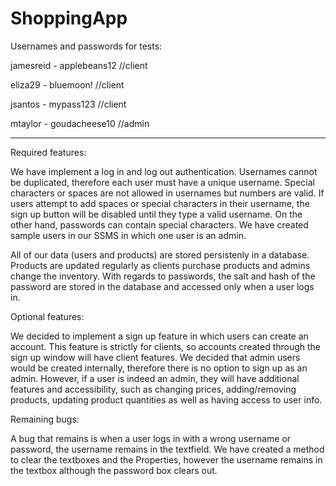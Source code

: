 # ShoppingApp

Usernames and passwords for tests:

jamesreid - applebeans12 //client

eliza29 - bluemoon! //client

jsantos - mypass123 //client

mtaylor - goudacheese10 //admin


---------------------------
Required features:

We have implement a log in and log out authentication. Usernames cannot be duplicated, therefore each user must have a unique username. Special characters or spaces are not
allowed in usernames but numbers are valid. If users attempt to add spaces or special characters in their username, the sign up button will be disabled until they type a valid username. On the other hand, passwords can contain special characters. We have created sample users in our SSMS in which one user is an admin.


All of our data (users and products) are stored persistenly in a database. Products are updated regularly as clients purchase products and admins change the inventory. With regards to passwords, the salt and hash of the password are stored in the database and accessed only when a user logs in.


Optional features:

We decided to implement a sign up feature in which users can create an account. This feature is strictly for clients, so accounts created through the sign up window will have
client features. We decided that admin users would be created internally, therefore there is no option to sign up as an admin. However, if a user is indeed an admin, they will have additional features and accessibility, such as changing prices, adding/removing products, updating product quantities as well as having access to user info.


Remaining bugs:

A bug that remains is when a user logs in with a wrong username or password, the username remains in the textfield. We have created a method to clear the textboxes and the Properties, however the username remains in the textbox although the password box clears out.

